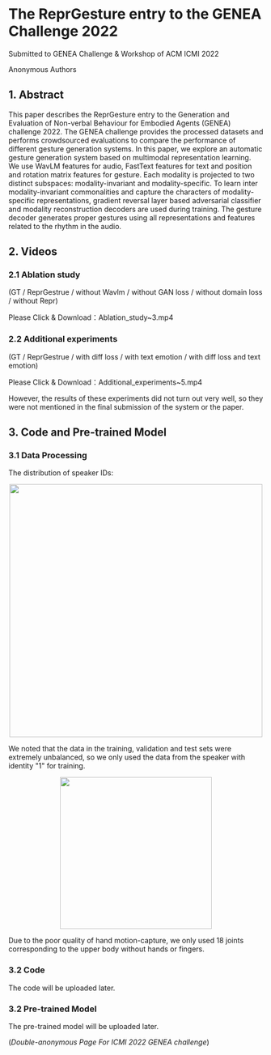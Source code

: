 # The ReprGesture entry to the GENEA Challenge 2022

Submitted to GENEA Challenge & Workshop of ACM ICMI 2022

Anonymous Authors

## 1. Abstract

This paper describes the ReprGesture entry to the Generation and Evaluation of Non-verbal Behaviour for Embodied Agents (GENEA) challenge 2022. The GENEA challenge provides the processed datasets and performs crowdsourced evaluations to compare the performance of different gesture generation systems. In this paper, we explore an automatic gesture generation system based on multimodal representation learning. We use WavLM features for audio, FastText features for text and position and rotation matrix features for gesture. Each modality is projected to two distinct subspaces: modality-invariant and modality-specific. To learn inter modality-invariant commonalities and capture the characters of modality-specific representations, gradient reversal layer based adversarial classifier and modality reconstruction decoders are used during training. The gesture decoder generates proper gestures using all representations and features related to the rhythm in the audio.

## 2. Videos

### 2.1 Ablation study

(GT / ReprGestrue / without Wavlm / without GAN loss / without domain loss / without Repr)

Please Click & Download：Ablation_study~3.mp4

### 2.2 Additional experiments

(GT / ReprGestrue / with diff loss / with text emotion / with diff loss and text emotion)

Please Click & Download：Additional_experiments~5.mp4

However, the results of these experiments did not turn out very well, so they were not mentioned in the final submission of the system or the paper.

## 3. Code and Pre-trained Model

### 3.1 Data Processing

The distribution of speaker IDs:

<div align=center>
<img src="https://user-images.githubusercontent.com/37477030/180232909-cc325614-95dc-41f3-82cc-bc0cf1de20dc.png" width="500px">
</div>

<!---
![image](https://user-images.githubusercontent.com/37477030/180232909-cc325614-95dc-41f3-82cc-bc0cf1de20dc.png)
--->

We noted that the data in the training, validation and test sets were extremely unbalanced, so we only used the data from the speaker with identity "1" for training.

<div align=center>
<img src="https://user-images.githubusercontent.com/37477030/180236015-11316fe1-025c-4fca-8b6a-a0dbab7e5d51.png" width="300px">
</div>

<!---
![screenshot_on_val_2022_v1_000](https://user-images.githubusercontent.com/37477030/180236015-11316fe1-025c-4fca-8b6a-a0dbab7e5d51.png)
--->

Due to the poor quality of hand motion-capture, we only used 18 joints corresponding to the upper body without hands or fingers.

### 3.2 Code

The code will be uploaded later.

### 3.2 Pre-trained Model

The pre-trained model will be uploaded later.

(_Double-anonymous Page For ICMI 2022 GENEA challenge_)
